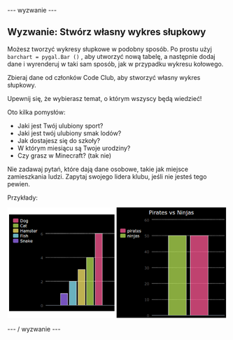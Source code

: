 \--- wyzwanie \---

## Wyzwanie: Stwórz własny wykres słupkowy

Możesz tworzyć wykresy słupkowe w podobny sposób. Po prostu użyj `barchart = pygal.Bar ()` , aby utworzyć nową tabelę, a następnie dodaj dane i wyrenderuj w taki sam sposób, jak w przypadku wykresu kołowego.

Zbieraj dane od członków Code Club, aby stworzyć własny wykres słupkowy.

Upewnij się, że wybierasz temat, o którym wszyscy będą wiedzieć!

Oto kilka pomysłów:

+ Jaki jest Twój ulubiony sport?
+ Jaki jest twój ulubiony smak lodów?
+ Jak dostajesz się do szkoły?
+ W którym miesiącu są Twoje urodziny?
+ Czy grasz w Minecraft? (tak nie)

Nie zadawaj pytań, które dają dane osobowe, takie jak miejsce zamieszkania ludzi. Zapytaj swojego lidera klubu, jeśli nie jesteś tego pewien.

Przykłady:

![zrzut ekranu](images/pets-bar-examples.png)

\--- / wyzwanie \---